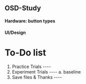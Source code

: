 
OSD-Study
----

#### Hardware: button types
#### UI/Design

# To-Do list

1. Practice Trials ----
2. Experiment Trials ----
    a. baseline
3. Save files & Thanks ----